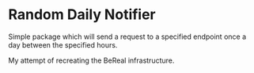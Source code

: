 # Random Daily Notifier

Simple package which will send a request to a specified endpoint once a day
between the specified hours.

My attempt of recreating the BeReal infrastructure.
